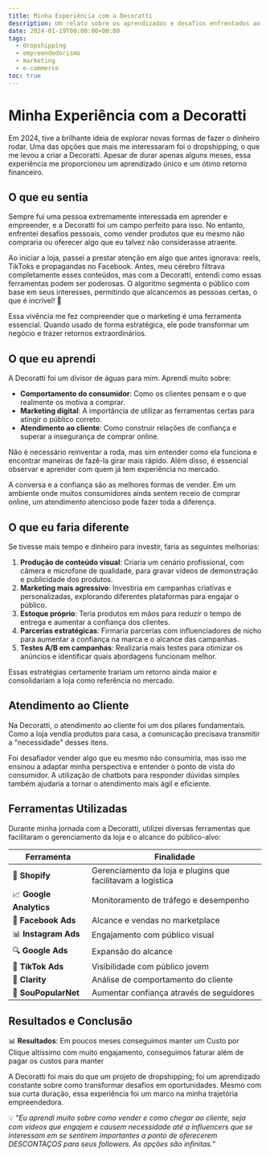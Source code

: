```yaml
---
title: Minha Experiência com a Decoratti
description: Um relato sobre os aprendizados e desafios enfrentados ao criar uma loja de dropshipping focada em produtos para casa.
date: 2024-01-19T00:00:00+00:00
tags:
  - dropshipping
  - empreendedorismo
  - marketing
  - e-commerce
toc: true
---
```


# Minha Experiência com a Decoratti

Em 2024, tive a brilhante ideia de explorar novas formas de fazer o dinheiro rodar. Uma das opções que mais me interessaram foi o dropshipping, o que me levou a criar a Decoratti. Apesar de durar apenas alguns meses, essa experiência me proporcionou um aprendizado único e um ótimo retorno financeiro.

## O que eu sentia

Sempre fui uma pessoa extremamente interessada em aprender e empreender, e a Decoratti foi um campo perfeito para isso. No entanto, enfrentei desafios pessoais, como vender produtos que eu mesmo não compraria ou oferecer algo que eu talvez não considerasse atraente.

Ao iniciar a loja, passei a prestar atenção em algo que antes ignorava: reels, TikToks e propagandas no Facebook. Antes, meu cérebro filtrava completamente esses conteúdos, mas com a Decoratti, entendi como essas ferramentas podem ser poderosas. O algoritmo segmenta o público com base em seus interesses, permitindo que alcancemos as pessoas certas, o que é incrível! 🎯

Essa vivência me fez compreender que o marketing é uma ferramenta essencial. Quando usado de forma estratégica, ele pode transformar um negócio e trazer retornos extraordinários.

## O que eu aprendi

A Decoratti foi um divisor de águas para mim. Aprendi muito sobre:

- **Comportamento do consumidor**: Como os clientes pensam e o que realmente os motiva a comprar.
- **Marketing digital**: A importância de utilizar as ferramentas certas para atingir o público correto.
- **Atendimento ao cliente**: Como construir relações de confiança e superar a insegurança de comprar online.

Não é necessário reinventar a roda, mas sim entender como ela funciona e encontrar maneiras de fazê-la girar mais rápido. Além disso, é essencial observar e aprender com quem já tem experiência no mercado.

A conversa e a confiança são as melhores formas de vender. Em um ambiente onde muitos consumidores ainda sentem receio de comprar online, um atendimento atencioso pode fazer toda a diferença.

## O que eu faria diferente

Se tivesse mais tempo e dinheiro para investir, faria as seguintes melhorias:

1. **Produção de conteúdo visual**: Criaria um cenário profissional, com câmera e microfone de qualidade, para gravar vídeos de demonstração e publicidade dos produtos. 
2. **Marketing mais agressivo**: Investiria em campanhas criativas e personalizadas, explorando diferentes plataformas para engajar o público.
3. **Estoque próprio**: Teria produtos em mãos para reduzir o tempo de entrega e aumentar a confiança dos clientes.
4. **Parcerias estratégicas**: Firmaria parcerias com influenciadores de nicho para aumentar a confiança na marca e o alcance das campanhas.
5. **Testes A/B em campanhas**: Realizaria mais testes para otimizar os anúncios e identificar quais abordagens funcionam melhor.

Essas estratégias certamente trariam um retorno ainda maior e consolidariam a loja como referência no mercado.

## Atendimento ao Cliente

Na Decoratti, o atendimento ao cliente foi um dos pilares fundamentais. Como a loja vendia produtos para casa, a comunicação precisava transmitir a "necessidade" desses itens. 

Foi desafiador vender algo que eu mesmo não consumiria, mas isso me ensinou a adaptar minha perspectiva e entender o ponto de vista do consumidor. A utilização de chatbots para responder dúvidas simples também ajudaria a tornar o atendimento mais ágil e eficiente.

## Ferramentas Utilizadas

Durante minha jornada com a Decoratti, utilizei diversas ferramentas que facilitaram o gerenciamento da loja e o alcance do público-alvo:

| **Ferramenta**       | **Finalidade**                           |
|-----------------------|------------------------------------------|
| 🛒 **Shopify**        | Gerenciamento da loja e plugins que facilitavam a logística                   |
| 📈 **Google Analytics** | Monitoramento de tráfego e desempenho |
| 🎯 **Facebook Ads**   | Alcance e vendas no marketplace         |
| 📊 **Instagram Ads**  | Engajamento com público visual          |
| 🔍 **Google Ads**     | Expansão do alcance                     |
| 🎥 **TikTok Ads**     | Visibilidade com público jovem          |
| 🤝 **Clarity**        | Análise de comportamento do cliente     |
| 🌟 **SouPopularNet**  | Aumentar confiança através de seguidores |

## Resultados e Conclusão

📊 **Resultados**: Em poucos meses conseguimos manter um Custo por Clique altíssimo com muito engajamento, conseguimos faturar além de pagar os custos para manter

A Decoratti foi mais do que um projeto de dropshipping; foi um aprendizado constante sobre como transformar desafios em oportunidades. Mesmo com sua curta duração, essa experiência foi um marco na minha trajetória empreendedora. 

💡 *“Eu aprendi muito sobre como vender e como chegar ao cliente, seja com vídeos que engajem e causem necessidade até a influencers que se interessam em se sentirem importantes a ponto de oferecerem DESCONTAÇOS para seus followers. As opções são infinitas.”*

